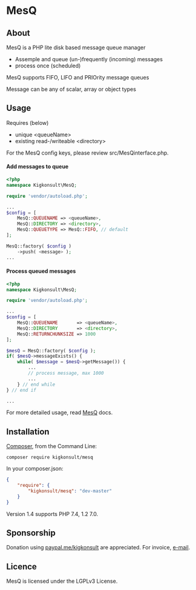 [comment]: # (This file is part of MesQ, PHP disk based message lite queue manager. Copyright 2021 Kjell-Inge Gustafsson, kigkonsult, All rights reserved, licence LGPLv3)

# MesQ

## About

MesQ is a PHP lite disk based message queue manager

* Assemple and queue (un-)frequently (incoming) messages
* process once (scheduled)


MesQ  supports FIFO, LIFO and PRIOrity message queues

Message can be any of scalar, array or object types
  

## Usage

Requires (below)
* unique \<queueName>
* existing read-/writeable \<directory>


For the MesQ config keys, please review src/MesQinterface.php.

#### Add messages to queue

``` php
<?php
namespace Kigkonsult\MesQ;

require 'vendor/autoload.php';

...
$config = [
    MesQ::QUEUENAME => <queueName>,
    MesQ::DIRECTORY => <directory>,
    MesQ::QUEUETYPE => MesQ::FIFO, // default
];

MesQ::factory( $config )
    ->push( <message> );
...
```

#### Process queued messages

``` php
<?php
namespace Kigkonsult\MesQ;

require 'vendor/autoload.php';

...
$config = [
    MesQ::QUEUENAME       => <queueName>,
    MesQ::DIRECTORY       => <directory>,
    MesQ::RETURNCHUNKSIZE => 1000
];

$mesQ = MesQ::factory( $config );
if( $mesQ->messageExists() {
    while( $message = $mesQ->getMessage()) {
        ...
        // process message, max 1000
        ...
    } // end while
} // end if

...
```

For more detailed usage, read [MesQ] docs. 

## Installation

[Composer], from the Command Line:

```
composer require kigkonsult/mesq
```

In your composer.json:

``` json
{
    "require": {
        "kigkonsult/mesq": "dev-master"
    }
}
```

Version 1.4 supports PHP 7.4, 1.2 7.0.

## Sponsorship
Donation using [paypal.me/kigkonsult] are appreciated.
For invoice, [e-mail]</a>.

## Licence

MesQ is licensed under the LGPLv3 License.

[Composer]:https://getcomposer.org/
[e-mail]:mailto:ical@kigkonsult.se
[MesQ]:docs/MesQ.md
[paypal.me/kigkonsult]:https://paypal.me/kigkonsult
